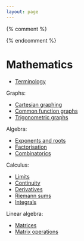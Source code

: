```yaml
---
layout: page
---
```


{% comment %}
<!--
Arithmetic: decimals to fractions, values for log, trig, geometries, product of negatives, absolute values
Elementary Algebra: simplifying equations, inequalities, long division
Series
Functions/graphing: implicit graphs, trig, 
Linear algebra
Partial differential equations

Eigenvalues, SVD
-->
{% endcomment %}

# Mathematics

* [Terminology](math-terminology)

Graphs:

* [Cartesian graphing](math-graphing)
* [Common function graphs](math-graphs)
* [Trigonometric graphs](math-graphs-trigonometric)

Algebra:

* [Exponents and roots](math-exponents)
* [Factorisation](math-factorisation)
* [Combinatorics](math-combinatorics)

Calculus:

* [Limits](math-limits)
* [Continuity](math-continuity)
* [Derivatives](math-derivatives)
* [Riemann sums](math-sums)
* [Integrals](math-integrals)

Linear algebra:

* [Matrices](math-matrices)
* [Matrix operations](math-matrix-operations)


